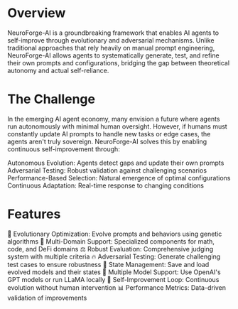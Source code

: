 # Overview
NeuroForge-AI is a groundbreaking framework that enables AI agents to self-improve through evolutionary and adversarial mechanisms. Unlike traditional approaches that rely heavily on manual prompt engineering, NeuroForge-AI allows agents to systematically generate, test, and refine their own prompts and configurations, bridging the gap between theoretical autonomy and actual self-reliance.

# The Challenge
In the emerging AI agent economy, many envision a future where agents run autonomously with minimal human oversight. However, if humans must constantly update AI prompts to handle new tasks or edge cases, the agents aren't truly sovereign. NeuroForge-AI solves this by enabling continuous self-improvement through:

Autonomous Evolution: Agents detect gaps and update their own prompts
Adversarial Testing: Robust validation against challenging scenarios
Performance-Based Selection: Natural emergence of optimal configurations
Continuous Adaptation: Real-time response to changing conditions
# Features
🧬 Evolutionary Optimization: Evolve prompts and behaviors using genetic algorithms
🎯 Multi-Domain Support: Specialized components for math, code, and DeFi domains
⚖️ Robust Evaluation: Comprehensive judging system with multiple criteria
🔥 Adversarial Testing: Generate challenging test cases to ensure robustness
💾 State Management: Save and load evolved models and their states
🔄 Multiple Model Support: Use OpenAI's GPT models or run LLaMA locally
🤖 Self-Improvement Loop: Continuous evolution without human intervention
📊 Performance Metrics: Data-driven validation of improvements
